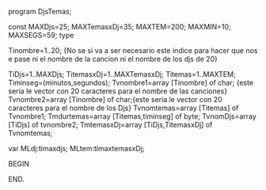 program DjsTemas;

const
MAXDjs=25;
MAXTemasxDj=35;
MAXTEM=200;
MAXMIN=10;
MAXSEGS=59;
type

Tinombre=1..20;
{No se si va a ser necesario este indice para hacer que nos e pase ni el 
nombre de la cancion ni el nombre de los djs de 20}

TiDjs=1..MAXDjs;
TitemasxDj=1..MAXTemasxDj;
Titemas=1..MAXTEM;
Timinseg=(minutos,segundos);
Tvnombre1=array [Tinombre] of char; {este seria le vector con 20 caracteres 
para el nombre de las canciones}
Tvnombre2=array [Tinombre] of char;{este seria le vector con 20 caracteres 
para el nombre de los Djs}
Tvnomtemas=array [Titemas] of Tvnombre1;
Tmdurtemas=array [Titemas,timinseg] of byte;
TvnomDjs=array [TiDjs] of tvnombre2;
TmtemasxDj=array [TiDjs,TitemasxDj] of Tvnomtemas;



var 
MLdj:timaxdjs;
MLtem:timaxtemasxDj;

BEGIN
	
	
END.
